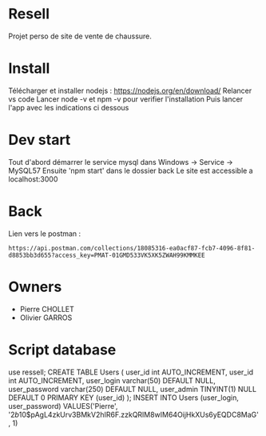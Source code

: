 # Resell

Projet perso de site de vente de chaussure. 

# Install

Télécharger et installer nodejs : https://nodejs.org/en/download/
Relancer vs code
Lancer node -v et npm -v pour verifier l'installation
Puis lancer l'app avec les indications ci dessous

# Dev start

Tout d'abord démarrer le service mysql dans Windows -> Service -> MySQL57
Ensuite 'npm start' dans le dossier back
Le site est accessible a localhost:3000

# Back

Lien vers le postman : 
```
https://api.postman.com/collections/18085316-ea0acf87-fcb7-4096-8f81-d8853bb3d655?access_key=PMAT-01GMD533VK5XK5ZWAH99KMMKEE
```

# Owners

- Pierre CHOLLET
- Olivier GARROS

# Script database
use ressell;
CREATE TABLE Users (
user_id int AUTO_INCREMENT,
user_id int AUTO_INCREMENT,
user_login varchar(50) DEFAULT NULL,
user_password varchar(250) DEFAULT NULL,
user_admin TINYINT(1) NULL DEFAULT 0
PRIMARY KEY (user_id)
);
INSERT INTO Users (user_login, user_password) VALUES('Pierre', '$2b$10$pAgL4zkUrv3BMkV2hIR6F.zzkQRlM8wIM64OijHkXUs6yEQDC8MaG', 1)
